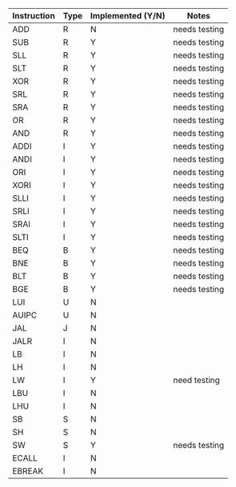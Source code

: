 | Instruction | Type | Implemented (Y/N) | Notes         |
| ----------- | ---- | ----------------- | ------------- |
| ADD         | R    | N                 | needs testing |
| SUB         | R    | Y                 | needs testing |
| SLL         | R    | Y                 | needs testing |
| SLT         | R    | Y                 | needs testing |
| XOR         | R    | Y                 | needs testing |
| SRL         | R    | Y                 | needs testing |
| SRA         | R    | Y                 | needs testing |
| OR          | R    | Y                 | needs testing |
| AND         | R    | Y                 | needs testing |
| ADDI        | I    | Y                 | needs testing |
| ANDI        | I    | Y                 | needs testing |
| ORI         | I    | Y                 | needs testing |
| XORI        | I    | Y                 | needs testing |
| SLLI        | I    | Y                 | needs testing |
| SRLI        | I    | Y                 | needs testing |
| SRAI        | I    | Y                 | needs testing |
| SLTI        | I    | Y                 | needs testing |
| BEQ         | B    | Y                 | needs testing |
| BNE         | B    | Y                 | needs testing |
| BLT         | B    | Y                 | needs testing |
| BGE         | B    | Y                 | needs testing |
| LUI         | U    | N                 |               |
| AUIPC       | U    | N                 |               |
| JAL         | J    | N                 |               |
| JALR        | I    | N                 |               |
| LB          | I    | N                 |               |
| LH          | I    | N                 |               |
| LW          | I    | Y                 | need testing  |
| LBU         | I    | N                 |               |
| LHU         | I    | N                 |               |
| SB          | S    | N                 |               |
| SH          | S    | N                 |               |
| SW          | S    | Y                 | needs testing |
| ECALL       | I    | N                 |               |
| EBREAK      | I    | N                 |               |
